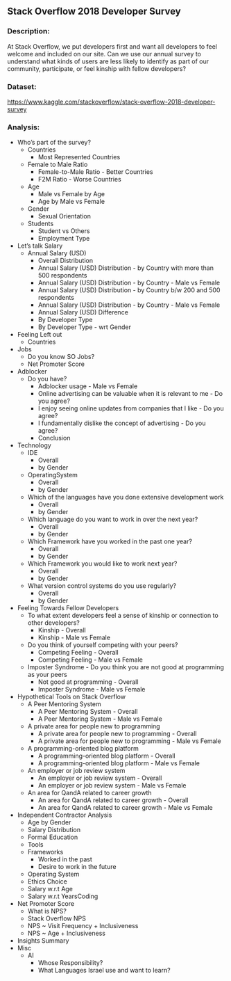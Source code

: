## Stack Overflow 2018 Developer Survey

### Description:
At Stack Overflow, we put developers first and want all developers to feel welcome and included on our site. Can we use our annual survey to understand what kinds of users are less likely to identify as part of our community, participate, or feel kinship with fellow developers? 

### Dataset:
<https://www.kaggle.com/stackoverflow/stack-overflow-2018-developer-survey>

### Analysis:
* Who’s part of the survey?
    * Countries
        * Most Represented Countries
    * Female to Male Ratio
        * Female-to-Male Ratio - Better Countries
        * F2M Ratio - Worse Countries
    * Age
        * Male vs Female by Age
        * Age by Male vs Female
    * Gender
        * Sexual Orientation
    * Students
        * Student vs Others
        * Employment Type</a>
* Let’s talk Salary
    * Annual Salary (USD)
        * Overall Distribution
        * Annual Salary (USD) Distribution - by Country with more than 500 respondents
        * Annual Salary (USD) Distribution - by Country - Male vs Female
        * Annual Salary (USD) Distribution - by Country b/w 200 and 500 respondents
        * Annual Salary (USD) Distribution - by Country - Male vs Female
        * Annual Salary (USD) Difference
        * By Developer Type
        * By Developer Type - wrt Gender
* Feeling Left out
    * Countries
* Jobs
    * Do you know SO Jobs?
    * Net Promoter Score
* Adblocker
    * Do you have?
        * Adblocker usage - Male vs Female
        * Online advertising can be valuable when it is relevant to me - Do you agree?
        * I enjoy seeing online updates from companies that I like - Do you agree?
        * I fundamentally dislike the concept of advertising - Do you agree?
        * Conclusion
* Technology
    * IDE
        * Overall
        * by Gender
    * OperatingSystem
        * Overall
        * by Gender
    * Which of the languages have you done extensive development work
        * Overall
        * by Gender
    * Which language do you want to work in over the next year?
        * Overall
        * by Gender
    * Which Framework have you worked in the past one year?
        * Overall
        * by Gender
    * Which Framework you would like to work next year?
        * Overall
        * by Gender
    * What version control systems do you use regularly?
        * Overall
        * by Gender
* Feeling Towards Fellow Developers
    * To what extent developers feel a sense of kinship or connection to other developers?
        * Kinship - Overall
        * Kinship - Male vs Female
    * Do you think of yourself competing with your peers?
        * Competing Feeling - Overall
        * Competing Feeling - Male vs Female
    * Imposter Syndrome - Do you think you are not good at programming as your peers
        * Not good at programming - Overall
        * Imposter Syndrome - Male vs Female
* Hypothetical Tools on Stack Overflow
    * A Peer Mentoring System
        * A Peer Mentoring System - Overall
        * A Peer Mentoring System - Male vs Female
    * A private area for people new to programming
        * A private area for people new to programming - Overall
        * A private area for people new to programming - Male vs Female
    * A programming-oriented blog platform
        * A programming-oriented blog platform - Overall
        * A programming-oriented blog platform - Male vs Female
    * An employer or job review system
        * An employer or job review system - Overall
        * An employer or job review system - Male vs Female
    * An area for QandA related to career growth
        * An area for QandA related to career growth - Overall
        * An area for QandA related to career growth - Male vs Female
* Independent Contractor Analysis
    * Age by Gender
    * Salary Distribution
    * Formal Education
    * Tools
    * Frameworks
        * Worked in the past
        * Desire to work in the future
    * Operating System
    * Ethics Choice
    * Salary w.r.t Age
    * Salary w.r.t YearsCoding
* Net Promoter Score
    * What is NPS?
    * Stack Overflow NPS
    * NPS ~ Visit Frequency + Inclusiveness
    * NPS ~ Age + Inclusiveness
* Insights Summary
* Misc
    * AI
        * Whose Responsibility?
        * What Languages Israel use and want to learn?
